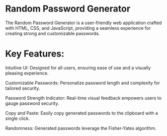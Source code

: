 # Random Password Generator

The Random Password Generator is a user-friendly web application crafted with HTML, CSS, and JavaScript, providing a seamless experience for creating strong and customizable passwords.

# Key Features:

Intuitive UI: Designed for all users, ensuring ease of use and a visually pleasing experience.

Customizable Passwords: Personalize password length and complexity for tailored security.

Password Strength Indicator: Real-time visual feedback empowers users to gauge password security.

Copy and Paste: Easily copy generated passwords to the clipboard with a single click.

Randomness: Generated passwords leverage the Fisher-Yates algorithm.
